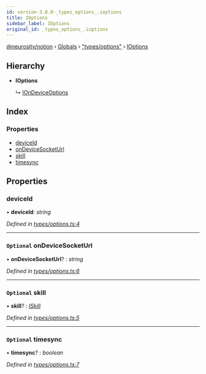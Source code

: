 ```yaml
---
id: version-3.8.0-_types_options_.ioptions
title: IOptions
sidebar_label: IOptions
original_id: _types_options_.ioptions
---
```


[@neurosity/notion](../index.md) › [Globals](../globals.md) › ["types/options"](../modules/_types_options_.md) › [IOptions](_types_options_.ioptions.md)

## Hierarchy

* **IOptions**

  ↳ [IOnDeviceOptions](_notionondevice_.iondeviceoptions.md)

## Index

### Properties

* [deviceId](_types_options_.ioptions.md#deviceid)
* [onDeviceSocketUrl](_types_options_.ioptions.md#optional-ondevicesocketurl)
* [skill](_types_options_.ioptions.md#optional-skill)
* [timesync](_types_options_.ioptions.md#optional-timesync)

## Properties

###  deviceId

• **deviceId**: *string*

*Defined in [types/options.ts:4](https://github.com/neurosity/notion-js/blob/58d781f/src/types/options.ts#L4)*

___

### `Optional` onDeviceSocketUrl

• **onDeviceSocketUrl**? : *string*

*Defined in [types/options.ts:6](https://github.com/neurosity/notion-js/blob/58d781f/src/types/options.ts#L6)*

___

### `Optional` skill

• **skill**? : *[ISkill](_types_skill_.iskill.md)*

*Defined in [types/options.ts:5](https://github.com/neurosity/notion-js/blob/58d781f/src/types/options.ts#L5)*

___

### `Optional` timesync

• **timesync**? : *boolean*

*Defined in [types/options.ts:7](https://github.com/neurosity/notion-js/blob/58d781f/src/types/options.ts#L7)*
